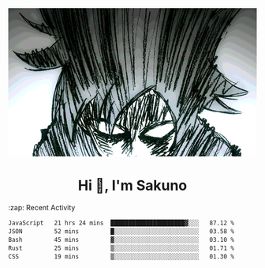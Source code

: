 <body>
<h1 align="center"></h1>
<br>
<div align="center">
<img width="auto" height="300" src="Img/mobFreakoutLonger.gif"/>
</div>
</div>
<h1 align="center">Hi 👋, I'm Sakuno</h1>
:zap: Recent Activity

<!--START_SECTION:waka-->

```txt
JavaScript   21 hrs 24 mins  █████████████████████▓░░░   87.12 %
JSON         52 mins         █░░░░░░░░░░░░░░░░░░░░░░░░   03.58 %
Bash         45 mins         ▓░░░░░░░░░░░░░░░░░░░░░░░░   03.10 %
Rust         25 mins         ▒░░░░░░░░░░░░░░░░░░░░░░░░   01.71 %
CSS          19 mins         ▒░░░░░░░░░░░░░░░░░░░░░░░░   01.30 %
```

<!--END_SECTION:waka-->
